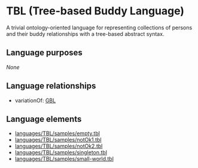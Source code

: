 # TBL (Tree-based Buddy Language)
A trivial ontology-oriented language for representing collections of persons and their buddy relationships with a tree-based abstract syntax.
## Language purposes
_None_
## Language relationships
* variationOf: [GBL](gbl.html)

## Language elements
* [languages/TBL/samples/empty.tbl](../../languages/TBL/samples/empty.tbl)
* [languages/TBL/samples/notOk1.tbl](../../languages/TBL/samples/notOk1.tbl)
* [languages/TBL/samples/notOk2.tbl](../../languages/TBL/samples/notOk2.tbl)
* [languages/TBL/samples/singleton.tbl](../../languages/TBL/samples/singleton.tbl)
* [languages/TBL/samples/small-world.tbl](../../languages/TBL/samples/small-world.tbl)
